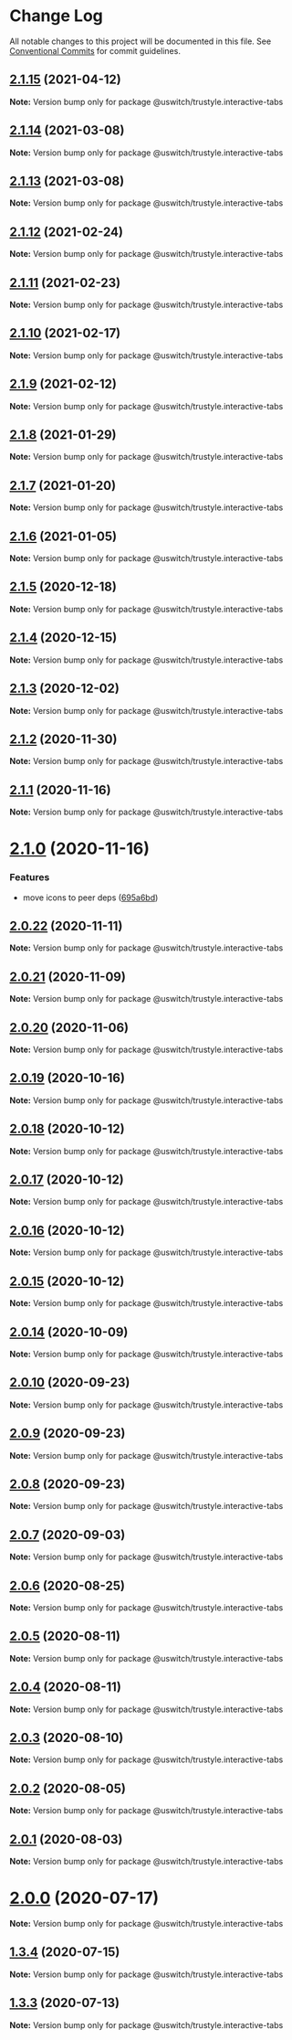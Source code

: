 # Change Log

All notable changes to this project will be documented in this file.
See [Conventional Commits](https://conventionalcommits.org) for commit guidelines.

## [2.1.15](https://github.com/uswitch/trustyle/compare/@uswitch/trustyle.interactive-tabs@2.1.14...@uswitch/trustyle.interactive-tabs@2.1.15) (2021-04-12)

**Note:** Version bump only for package @uswitch/trustyle.interactive-tabs





## [2.1.14](https://github.com/uswitch/trustyle/compare/@uswitch/trustyle.interactive-tabs@2.1.13...@uswitch/trustyle.interactive-tabs@2.1.14) (2021-03-08)

**Note:** Version bump only for package @uswitch/trustyle.interactive-tabs





## [2.1.13](https://github.com/uswitch/trustyle/compare/@uswitch/trustyle.interactive-tabs@2.1.12...@uswitch/trustyle.interactive-tabs@2.1.13) (2021-03-08)

**Note:** Version bump only for package @uswitch/trustyle.interactive-tabs





## [2.1.12](https://github.com/uswitch/trustyle/compare/@uswitch/trustyle.interactive-tabs@2.1.10...@uswitch/trustyle.interactive-tabs@2.1.12) (2021-02-24)

**Note:** Version bump only for package @uswitch/trustyle.interactive-tabs






## [2.1.11](https://github.com/uswitch/trustyle/compare/@uswitch/trustyle.interactive-tabs@2.1.10...@uswitch/trustyle.interactive-tabs@2.1.11) (2021-02-23)

**Note:** Version bump only for package @uswitch/trustyle.interactive-tabs





## [2.1.10](https://github.com/uswitch/trustyle/compare/@uswitch/trustyle.interactive-tabs@2.1.9...@uswitch/trustyle.interactive-tabs@2.1.10) (2021-02-17)

**Note:** Version bump only for package @uswitch/trustyle.interactive-tabs





## [2.1.9](https://github.com/uswitch/trustyle/compare/@uswitch/trustyle.interactive-tabs@2.1.8...@uswitch/trustyle.interactive-tabs@2.1.9) (2021-02-12)

**Note:** Version bump only for package @uswitch/trustyle.interactive-tabs





## [2.1.8](https://github.com/uswitch/trustyle/compare/@uswitch/trustyle.interactive-tabs@2.1.7...@uswitch/trustyle.interactive-tabs@2.1.8) (2021-01-29)

**Note:** Version bump only for package @uswitch/trustyle.interactive-tabs





## [2.1.7](https://github.com/uswitch/trustyle/compare/@uswitch/trustyle.interactive-tabs@2.1.6...@uswitch/trustyle.interactive-tabs@2.1.7) (2021-01-20)

**Note:** Version bump only for package @uswitch/trustyle.interactive-tabs





## [2.1.6](https://github.com/uswitch/trustyle/compare/@uswitch/trustyle.interactive-tabs@2.1.5...@uswitch/trustyle.interactive-tabs@2.1.6) (2021-01-05)

**Note:** Version bump only for package @uswitch/trustyle.interactive-tabs





## [2.1.5](https://github.com/uswitch/trustyle/compare/@uswitch/trustyle.interactive-tabs@2.1.4...@uswitch/trustyle.interactive-tabs@2.1.5) (2020-12-18)

**Note:** Version bump only for package @uswitch/trustyle.interactive-tabs





## [2.1.4](https://github.com/uswitch/trustyle/compare/@uswitch/trustyle.interactive-tabs@2.1.3...@uswitch/trustyle.interactive-tabs@2.1.4) (2020-12-15)

**Note:** Version bump only for package @uswitch/trustyle.interactive-tabs





## [2.1.3](https://github.com/uswitch/trustyle/compare/@uswitch/trustyle.interactive-tabs@2.1.2...@uswitch/trustyle.interactive-tabs@2.1.3) (2020-12-02)

**Note:** Version bump only for package @uswitch/trustyle.interactive-tabs





## [2.1.2](https://github.com/uswitch/trustyle/compare/@uswitch/trustyle.interactive-tabs@2.1.1...@uswitch/trustyle.interactive-tabs@2.1.2) (2020-11-30)

**Note:** Version bump only for package @uswitch/trustyle.interactive-tabs






## [2.1.1](https://github.com/uswitch/trustyle/compare/@uswitch/trustyle.interactive-tabs@2.1.0...@uswitch/trustyle.interactive-tabs@2.1.1) (2020-11-16)

**Note:** Version bump only for package @uswitch/trustyle.interactive-tabs





# [2.1.0](https://github.com/uswitch/trustyle/compare/@uswitch/trustyle.interactive-tabs@2.0.22...@uswitch/trustyle.interactive-tabs@2.1.0) (2020-11-16)


### Features

* move icons to peer deps ([695a6bd](https://github.com/uswitch/trustyle/commit/695a6bd))





## [2.0.22](https://github.com/uswitch/trustyle/compare/@uswitch/trustyle.interactive-tabs@2.0.21...@uswitch/trustyle.interactive-tabs@2.0.22) (2020-11-11)

**Note:** Version bump only for package @uswitch/trustyle.interactive-tabs





## [2.0.21](https://github.com/uswitch/trustyle/compare/@uswitch/trustyle.interactive-tabs@2.0.20...@uswitch/trustyle.interactive-tabs@2.0.21) (2020-11-09)

**Note:** Version bump only for package @uswitch/trustyle.interactive-tabs





## [2.0.20](https://github.com/uswitch/trustyle/compare/@uswitch/trustyle.interactive-tabs@2.0.19...@uswitch/trustyle.interactive-tabs@2.0.20) (2020-11-06)

**Note:** Version bump only for package @uswitch/trustyle.interactive-tabs





## [2.0.19](https://github.com/uswitch/trustyle/compare/@uswitch/trustyle.interactive-tabs@2.0.18...@uswitch/trustyle.interactive-tabs@2.0.19) (2020-10-16)

**Note:** Version bump only for package @uswitch/trustyle.interactive-tabs





## [2.0.18](https://github.com/uswitch/trustyle/compare/@uswitch/trustyle.interactive-tabs@2.0.16...@uswitch/trustyle.interactive-tabs@2.0.18) (2020-10-12)

**Note:** Version bump only for package @uswitch/trustyle.interactive-tabs





## [2.0.17](https://github.com/uswitch/trustyle/compare/@uswitch/trustyle.interactive-tabs@2.0.16...@uswitch/trustyle.interactive-tabs@2.0.17) (2020-10-12)

**Note:** Version bump only for package @uswitch/trustyle.interactive-tabs





## [2.0.16](https://github.com/uswitch/trustyle/compare/@uswitch/trustyle.interactive-tabs@2.0.14...@uswitch/trustyle.interactive-tabs@2.0.16) (2020-10-12)

**Note:** Version bump only for package @uswitch/trustyle.interactive-tabs





## [2.0.15](https://github.com/uswitch/trustyle/compare/@uswitch/trustyle.interactive-tabs@2.0.14...@uswitch/trustyle.interactive-tabs@2.0.15) (2020-10-12)

**Note:** Version bump only for package @uswitch/trustyle.interactive-tabs





## [2.0.14](https://github.com/uswitch/trustyle/compare/@uswitch/trustyle.interactive-tabs@2.0.13...@uswitch/trustyle.interactive-tabs@2.0.14) (2020-10-09)

**Note:** Version bump only for package @uswitch/trustyle.interactive-tabs






## [2.0.10](https://github.com/uswitch/trustyle/compare/@uswitch/trustyle.interactive-tabs@2.0.8...@uswitch/trustyle.interactive-tabs@2.0.10) (2020-09-23)

**Note:** Version bump only for package @uswitch/trustyle.interactive-tabs





## [2.0.9](https://github.com/uswitch/trustyle/compare/@uswitch/trustyle.interactive-tabs@2.0.8...@uswitch/trustyle.interactive-tabs@2.0.9) (2020-09-23)

**Note:** Version bump only for package @uswitch/trustyle.interactive-tabs





## [2.0.8](https://github.com/uswitch/trustyle/compare/@uswitch/trustyle.interactive-tabs@2.0.7...@uswitch/trustyle.interactive-tabs@2.0.8) (2020-09-23)

**Note:** Version bump only for package @uswitch/trustyle.interactive-tabs





## [2.0.7](https://github.com/uswitch/trustyle/compare/@uswitch/trustyle.interactive-tabs@2.0.6...@uswitch/trustyle.interactive-tabs@2.0.7) (2020-09-03)

**Note:** Version bump only for package @uswitch/trustyle.interactive-tabs





## [2.0.6](https://github.com/uswitch/trustyle/compare/@uswitch/trustyle.interactive-tabs@2.0.5...@uswitch/trustyle.interactive-tabs@2.0.6) (2020-08-25)

**Note:** Version bump only for package @uswitch/trustyle.interactive-tabs





## [2.0.5](https://github.com/uswitch/trustyle/compare/@uswitch/trustyle.interactive-tabs@2.0.4...@uswitch/trustyle.interactive-tabs@2.0.5) (2020-08-11)

**Note:** Version bump only for package @uswitch/trustyle.interactive-tabs





## [2.0.4](https://github.com/uswitch/trustyle/compare/@uswitch/trustyle.interactive-tabs@2.0.3...@uswitch/trustyle.interactive-tabs@2.0.4) (2020-08-11)

**Note:** Version bump only for package @uswitch/trustyle.interactive-tabs





## [2.0.3](https://github.com/uswitch/trustyle/compare/@uswitch/trustyle.interactive-tabs@2.0.0...@uswitch/trustyle.interactive-tabs@2.0.3) (2020-08-10)

**Note:** Version bump only for package @uswitch/trustyle.interactive-tabs





## [2.0.2](https://github.com/uswitch/trustyle/compare/@uswitch/trustyle.interactive-tabs@2.0.0...@uswitch/trustyle.interactive-tabs@2.0.2) (2020-08-05)

**Note:** Version bump only for package @uswitch/trustyle.interactive-tabs





## [2.0.1](https://github.com/uswitch/trustyle/compare/@uswitch/trustyle.interactive-tabs@2.0.0...@uswitch/trustyle.interactive-tabs@2.0.1) (2020-08-03)

**Note:** Version bump only for package @uswitch/trustyle.interactive-tabs





# [2.0.0](https://github.com/uswitch/trustyle/compare/@uswitch/trustyle.interactive-tabs@1.3.4...@uswitch/trustyle.interactive-tabs@2.0.0) (2020-07-17)

**Note:** Version bump only for package @uswitch/trustyle.interactive-tabs





## [1.3.4](https://github.com/uswitch/trustyle/compare/@uswitch/trustyle.interactive-tabs@1.3.3...@uswitch/trustyle.interactive-tabs@1.3.4) (2020-07-15)

**Note:** Version bump only for package @uswitch/trustyle.interactive-tabs





## [1.3.3](https://github.com/uswitch/trustyle/compare/@uswitch/trustyle.interactive-tabs@1.3.2...@uswitch/trustyle.interactive-tabs@1.3.3) (2020-07-13)

**Note:** Version bump only for package @uswitch/trustyle.interactive-tabs
